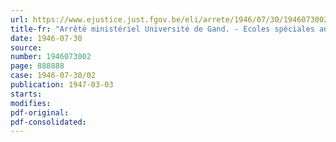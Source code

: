 ```yaml
---
url: https://www.ejustice.just.fgov.be/eli/arrete/1946/07/30/1946073002/justel
title-fr: "Arrêté ministériel Université de Gand. - Ecoles spéciales annexées à la faculté des sciences. - Modification au programme de l'examen pour le grade d'ingénieur civil des constructions navales"
date: 1946-07-30
source:
number: 1946073002
page: 888888
case: 1946-07-30/02
publication: 1947-03-03
starts:
modifies:
pdf-original:
pdf-consolidated:
---
```


